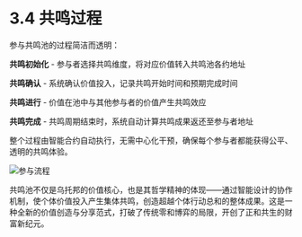 # 3.4 共鸣过程

参与共鸣池的过程简洁而透明：

**共鸣初始化** - 参与者选择共鸣维度，将对应价值转入共鸣池各约地址

**共鸣确认** - 系统确认价值投入，记录共鸣开始时间和预期完成时间

**共鸣进行** - 价值在池中与其他参与者的价值产生共鸣效应

**共鸣完成** - 共鸣周期结束时，系统自动计算共鸣成果返还至参与者地址

整个过程由智能合约自动执行，无需中心化干预，确保每个参与者都能获得公平、透明的共鸣体验。

![参与流程](/images/图4.svg)

共鸣池不仅是乌托邦的价值核心，也是其哲学精神的体现——通过智能设计的协作机制，使个体价值投入产生集体共鸣，创造超越个体行动总和的整体成果。这是一种全新的价值创造与分享范式，打破了传统零和博弈的局限，开创了正和共生的财富新纪元。
